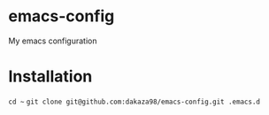 # emacs-config
My emacs configuration

# Installation
`cd ~`
`git clone git@github.com:dakaza98/emacs-config.git .emacs.d`
